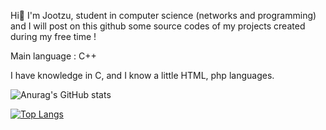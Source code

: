 
Hi👋 I'm Jootzu, student in computer science (networks and programming) and I will post on this github some source codes of my projects created during my free time !
 
Main language : C++ 

I have knowledge in C, and I know a little HTML, php languages. 


![Anurag's GitHub stats](https://github-readme-stats.vercel.app/api?username=jootzu&show_icons=true&theme=tokyonight)

[![Top Langs](https://github-readme-stats.vercel.app/api/top-langs/?username=jootzu&layout=compact)](https://github.com/anuraghazra/github-readme-stats)
